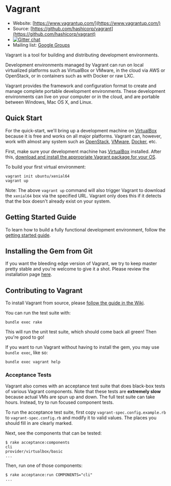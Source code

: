 # Vagrant

* Website: [https://www.vagrantup.com/](https://www.vagrantup.com/)
* Source: [https://github.com/hashicorp/vagrant](https://github.com/hashicorp/vagrant)
* [![Gitter chat](https://badges.gitter.im/mitchellh/vagrant.png)](https://gitter.im/mitchellh/vagrant)
* Mailing list: [Google Groups](https://groups.google.com/group/vagrant-up)

Vagrant is a tool for building and distributing development environments.

Development environments managed by Vagrant can run on local virtualized
platforms such as VirtualBox or VMware, in the cloud via AWS or OpenStack,
or in containers such as with Docker or raw LXC.

Vagrant provides the framework and configuration format to create and
manage complete portable development environments. These development
environments can live on your computer or in the cloud, and are portable
between Windows, Mac OS X, and Linux.

## Quick Start

For the quick-start, we'll bring up a development machine on
[VirtualBox](https://www.virtualbox.org/) because it is free and works
on all major platforms. Vagrant can, however, work with almost any
system such as [OpenStack](https://www.openstack.org/), [VMware](https://www.vmware.com/), [Docker](https://docs.docker.com/), etc.

First, make sure your development machine has
[VirtualBox](https://www.virtualbox.org/)
installed. After this,
[download and install the appropriate Vagrant package for your OS](https://www.vagrantup.com/downloads.html).

To build your first virtual environment:

    vagrant init ubuntu/xenial64
    vagrant up

Note: The above `vagrant up` command will also trigger Vagrant to download the
`xenial64` box via the specified URL. Vagrant only does this if it detects that
the box doesn't already exist on your system.

## Getting Started Guide

To learn how to build a fully functional development environment, follow the
[getting started guide](https://www.vagrantup.com/docs/getting-started/index.html).

## Installing the Gem from Git

If you want the bleeding edge version of Vagrant, we try to keep master pretty stable
and you're welcome to give it a shot. Please review the installation page [here](https://www.vagrantup.com/docs/installation/source.html).

## Contributing to Vagrant

To install Vagrant from source, please [follow the guide in the Wiki](https://github.com/hashicorp/vagrant/wiki/Installing-Vagrant-from-Source).

You can run the test suite with:

    bundle exec rake

This will run the unit test suite, which should come back all green! Then you're good to go!

If you want to run Vagrant without having to install the gem, you may use `bundle exec`,
like so:

    bundle exec vagrant help

### Acceptance Tests

Vagrant also comes with an acceptance test suite that does black-box
tests of various Vagrant components. Note that these tests are **extremely
slow** because actual VMs are spun up and down. The full test suite can
take hours. Instead, try to run focused component tests.

To run the acceptance test suite, first copy `vagrant-spec.config.example.rb`
to `vagrant-spec.config.rb` and modify it to valid values. The places you
should fill in are clearly marked.

Next, see the components that can be tested:

```
$ rake acceptance:components
cli
provider/virtualbox/basic
...
```

Then, run one of those components:

```
$ rake acceptance:run COMPONENTS="cli"
...
```
